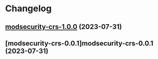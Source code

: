 # Changelog




## [modsecurity-crs-1.0.0](https://github.com/truecharts/charts/compare/modsecurity-crs-0.0.1...modsecurity-crs-1.0.0) (2023-07-31)




## [modsecurity-crs-0.0.1]modsecurity-crs-0.0.1 (2023-07-31)

